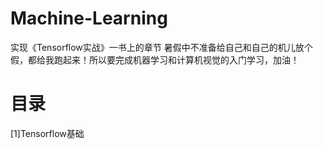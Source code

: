 # Machine-Learning
实现《Tensorflow实战》一书上的章节
暑假中不准备给自己和自己的机儿放个假，都给我跑起来！所以要完成机器学习和计算机视觉的入门学习，加油！
# 目录
[1]Tensorflow基础
